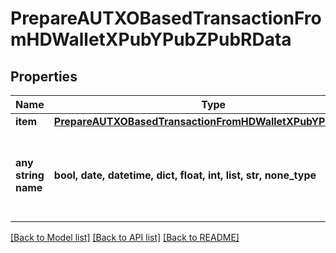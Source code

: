 # PrepareAUTXOBasedTransactionFromHDWalletXPubYPubZPubRData


## Properties
Name | Type | Description | Notes
------------ | ------------- | ------------- | -------------
**item** | [**PrepareAUTXOBasedTransactionFromHDWalletXPubYPubZPubRI**](PrepareAUTXOBasedTransactionFromHDWalletXPubYPubZPubRI.md) |  | 
**any string name** | **bool, date, datetime, dict, float, int, list, str, none_type** | any string name can be used but the value must be the correct type | [optional]

[[Back to Model list]](../README.md#documentation-for-models) [[Back to API list]](../README.md#documentation-for-api-endpoints) [[Back to README]](../README.md)


